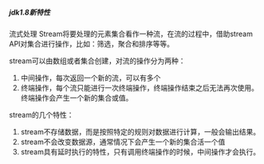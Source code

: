##### jdk1.8新特性
流式处理
Stream将要处理的元素集合看作一种流，在流的过程中，借助stream API对集合进行操作，比如：筛选，聚合和排序等等。

stream可以由数组或者集合创建，对流的操作分为两种：
1. 中间操作，每次返回一个新的流，可以有多个
2. 终端操作，每个流只能进行一次终端操作，终端操作结束之后无法再次使用。终端操作会产生一个新的集合或值。

stream的几个特性：
1. stream不存储数据，而是按照特定的规则对数据进行计算，一般会输出结果。
2. stream不会改变数据源，通常情况下会产生一个新的集合活一个值
3. stream具有延时执行的特性，只有调用终端操作的时候，中间操作才会执行。